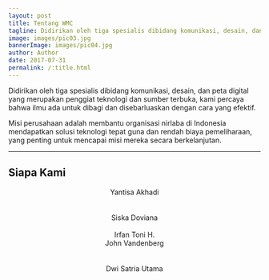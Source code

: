 ```yaml
---
layout: post
title: Tentang WMC
tagline: Didirikan oleh tiga spesialis dibidang komunikasi, desain, dan peta digital yang merupakan penggiat teknologi dan sumber terbuka, kami percaya bahwa ilmu ada untuk dibagi dan disebarluaskan dengan cara yang efektif.
image: images/pic03.jpg
bannerImage: images/pic04.jpg
author: Author
date: 2017-07-31
permalink: /:title.html
---
```


Didirikan oleh tiga spesialis dibidang komunikasi, desain, dan peta digital yang merupakan penggiat teknologi dan sumber terbuka, kami percaya bahwa ilmu ada untuk dibagi dan disebarluaskan dengan cara yang efektif.

Misi perusahaan adalah membantu organisasi nirlaba di Indonesia mendapatkan solusi teknologi tepat guna dan rendah biaya pemeliharaan, yang penting untuk mencapai misi mereka secara berkelanjutan.

---

## Siapa Kami

<div class="box alt">
	<div class="row uniform">
		<div class="4u"><span class="image fit"><img src="{{ site.baseurl }}/images/pic01.jpg" alt="" /></span><center>Yantisa Akhadi</center></div>
		<div class="4u"><br><br><span class="image fit"><img src="{{ site.baseurl }}/images/pic01.jpg" alt="" /><center>Siska Doviana</center></span></div>
		<div class="4u$"><br><span class="image fit"><img src="{{ site.baseurl }}/images/pic01.jpg" alt="" /><center>Irfan Toni H.</center></span></div>
		<div class="3u"><span class="image fit"><img src="{{ site.baseurl }}/images/pic02.jpg" alt="" /><center>John Vandenberg</center></span></div>
		<div class="3u"><br><br><span class="image fit"><img src="{{ site.baseurl }}/images/pic02.jpg" alt="" /><center>Dwi Satria Utama</center></span></div>
		<div class="3u"><span class="image fit"><img src="{{ site.baseurl }}/images/pic02.jpg" alt="" /></span></div>
		<div class="3u$"><span class="image fit"><img src="{{ site.baseurl }}/images/pic02.jpg" alt="" /></span></div>
	</div>
</div>
